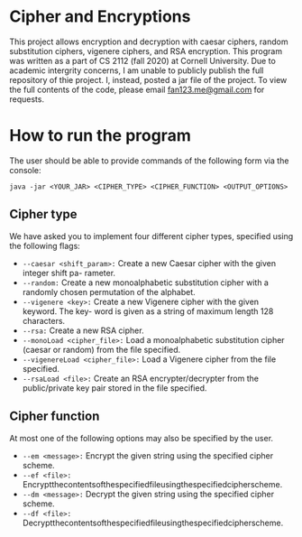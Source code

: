 # Cipher and Encryptions

This project allows encryption and decryption with caesar ciphers, random substitution ciphers, vigenere ciphers, and RSA encryption. This program was written as a part of CS 2112 (fall 2020) at Cornell University. Due to academic intergrity concerns, I am unable to publicly publish the full repository of thie project. I, instead, posted a jar file of the project. To view the full contents of the code, please email fan123.me@gmail.com for requests. 

# How to run the program

The user should be able to provide commands of the following form via the console:
```
java -jar <YOUR_JAR> <CIPHER_TYPE> <CIPHER_FUNCTION> <OUTPUT_OPTIONS>
```
## Cipher type
We have asked you to implement four different cipher types, specified using the following flags:
- ```--caesar <shift_param>:``` Create a new Caesar cipher with the given integer shift pa- rameter.
- ```--random:``` Create a new monoalphabetic substitution cipher with a randomly chosen permutation of the alphabet.
- ```--vigenere <key>:``` Create a new Vigenere cipher with the given keyword. The key- word is given as a string of maximum length 128 characters.
- ```--rsa:``` Create a new RSA cipher.
- ```--monoLoad <cipher_file>:``` Load a monoalphabetic substitution cipher (caesar or random) from the file specified.
- ```--vigenereLoad <cipher_file>:``` Load a Vigenere cipher from the file specified.
- ```--rsaLoad <file>:``` Create an RSA encrypter/decrypter from the public/private key pair stored in the file specified.

## Cipher function
At most one of the following options may also be specified by the user.
- ```--em <message>:``` Encrypt the given string using the specified cipher scheme.
- ```--ef <file>:``` Encryptthecontentsofthespecifiedfileusingthespecifiedcipherscheme. 
- ```--dm <message>:``` Decrypt the given string using the specified cipher scheme.
- ```--df <file>: ```Decryptthecontentsofthespecifiedfileusingthespecifiedcipherscheme.
